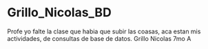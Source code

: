 # Grillo_Nicolas_BD
Profe yo falte la clase que habia que subir las coasas, aca estan mis actividades, de consultas de base de datos. Grillo Nicolas 7mo A
